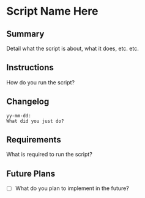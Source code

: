 # Script Name Here

## Summary
Detail what the script is about, what it does, etc. etc.

## Instructions
How do you run the script?

## Changelog
```
yy-mm-dd:
What did you just do?
```

## Requirements
What is required to run the script?

## Future Plans

- [ ] What do you plan to implement in the future?
